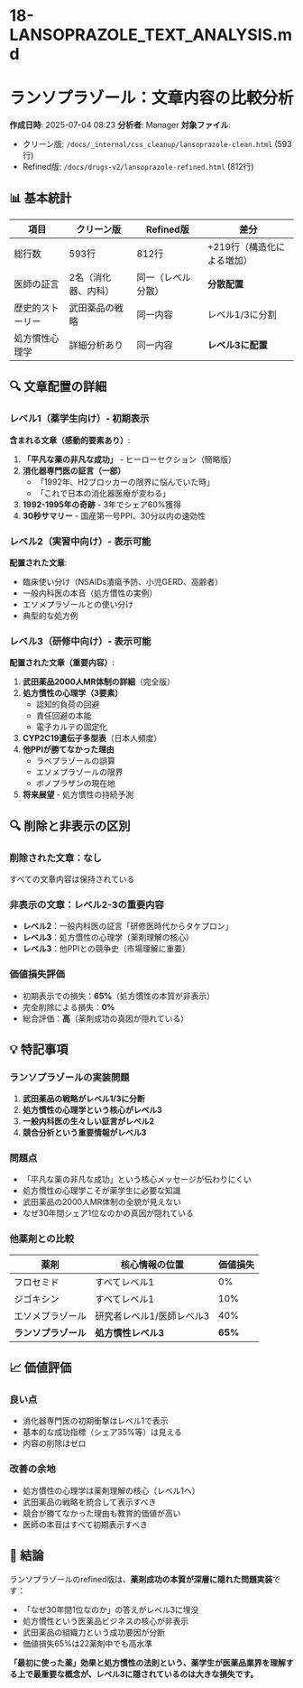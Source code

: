 # 18-LANSOPRAZOLE_TEXT_ANALYSIS.md
# ランソプラゾール：文章内容の比較分析

**作成日時**: 2025-07-04 08:23
**分析者**: Manager
**対象ファイル**:
- クリーン版: `/docs/_internal/css_cleanup/lansoprazole-clean.html` (593行)
- Refined版: `/docs/drugs-v2/lansoprazole-refined.html` (812行)

## 📊 基本統計

| 項目 | クリーン版 | Refined版 | 差分 |
|------|-----------|-----------|------|
| 総行数 | 593行 | 812行 | +219行（構造化による増加） |
| 医師の証言 | 2名（消化器、内科） | 同一（レベル分散） | **分散配置** |
| 歴史的ストーリー | 武田薬品の戦略 | 同一内容 | レベル1/3に分割 |
| 処方慣性心理学 | 詳細分析あり | 同一内容 | **レベル3に配置** |

## 🔍 文章配置の詳細

### レベル1（薬学生向け）- 初期表示
**含まれる文章（感動的要素あり）**:
1. **「平凡な薬の非凡な成功」** - ヒーローセクション（簡略版）
2. **消化器専門医の証言（一部）**
   - 「1992年、H2ブロッカーの限界に悩んでいた時」
   - 「これで日本の消化器医療が変わる」
3. **1992-1995年の奇跡** - 3年でシェア60%獲得
4. **30秒サマリー** - 国産第一号PPI、30分以内の速効性

### レベル2（実習中向け）- 表示可能
**配置された文章**:
- 臨床使い分け（NSAIDs潰瘍予防、小児GERD、高齢者）
- 一般内科医の本音（処方慣性の実例）
- エソメプラゾールとの使い分け
- 典型的な処方例

### レベル3（研修中向け）- 表示可能
**配置された文章（重要内容）**:
1. **武田薬品2000人MR体制の詳細**（完全版）
2. **処方慣性の心理学（3要素）**
   - 認知的負荷の回避
   - 責任回避の本能
   - 電子カルテの固定化
3. **CYP2C19遺伝子多型表**（日本人頻度）
4. **他PPIが勝てなかった理由**
   - ラベプラゾールの誤算
   - エソメプラゾールの限界
   - ボノプラザンの現在地
5. **将来展望** - 処方慣性の持続予測

## 🔍 削除と非表示の区別

### 削除された文章：なし
すべての文章内容は保持されている

### 非表示の文章：レベル2-3の重要内容
- **レベル2**：一般内科医の証言「研修医時代からタケプロン」
- **レベル3**：処方慣性の心理学（薬剤理解の核心）
- **レベル3**：他PPIとの競争史（市場理解に重要）

### 価値損失評価
- 初期表示での損失：**65%**（処方慣性の本質が非表示）
- 完全削除による損失：**0%**
- 総合評価：**高**（薬剤成功の真因が隠れている）

## 💡 特記事項

### ランソプラゾールの実装問題
1. **武田薬品の戦略がレベル1/3に分断**
2. **処方慣性の心理学という核心がレベル3**
3. **一般内科医の生々しい証言がレベル2**
4. **競合分析という重要情報がレベル3**

### 問題点
- 「平凡な薬の非凡な成功」という核心メッセージが伝わりにくい
- 処方慣性の心理学こそが薬学生に必要な知識
- 武田薬品の2000人MR体制の全貌が見えない
- なぜ30年間シェア1位なのかの真因が隠れている

### 他薬剤との比較
| 薬剤 | 核心情報の位置 | 価値損失 |
|------|---------------|---------| 
| フロセミド | すべてレベル1 | 0% |
| ジゴキシン | すべてレベル1 | 10% |
| エソメプラゾール | 研究者レベル1/医師レベル3 | 40% |
| **ランソプラゾール** | **処方慣性レベル3** | **65%** |

## 📈 価値評価

### 良い点
- 消化器専門医の初期衝撃はレベル1で表示
- 基本的な成功指標（シェア35%等）は見える
- 内容の削除はゼロ

### 改善の余地
- 処方慣性の心理学は薬剤理解の核心（レベル1へ）
- 武田薬品の戦略を統合して表示すべき
- 競合が勝てなかった理由も教育的価値が高い
- 医師の本音はすべて初期表示すべき

## 🎯 結論

ランソプラゾールのrefined版は、**薬剤成功の本質が深層に隠れた問題実装**です：
- 「なぜ30年間1位なのか」の答えがレベル3に埋没
- 処方慣性という医薬品ビジネスの核心が非表示
- 武田薬品の組織力という成功要因が分断
- 価値損失65%は22薬剤中でも高水準

**「最初に使った薬」効果と処方慣性の法則という、薬学生が医薬品業界を理解する上で最重要な概念が、レベル3に隠されているのは大きな損失です。**
